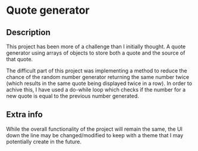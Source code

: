 # Quote generator

## Description

This project has been more of a challenge than I initially thought. A quote generator using arrays of objects to store both a quote and the source of that quote.

The difficult part of this project was implementing a method to reduce the chance of the random number generator returning the same number twice (which results in the same quote being displayed twice in a row). In order to achive this, I have used a do-while loop which checks if the number for a new quote is equal to the previous number generated.

## Extra info

While the overall functionality of the project will remain the same, the UI down the line may be changed/modified to keep with a theme that I may potentially create in the future.

